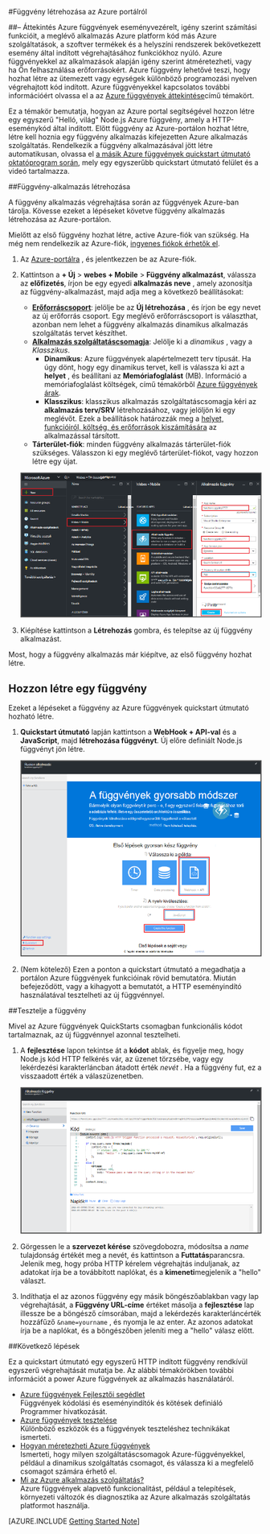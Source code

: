 <properties
   pageTitle="Függvény létrehozása az Azure portálról |} Microsoft Azure"
   description="Az első Azure függvény, a kiszolgáló nélküli alkalmazás két perc összeállítása."
   services="functions"
   documentationCenter="na"
   authors="ggailey777"
   manager="erikre"
   editor=""
   tags=""
/>

<tags
   ms.service="functions"
   ms.devlang="multiple"
   ms.topic="article"
   ms.tgt_pltfrm="multiple"
   ms.workload="na"
   ms.date="09/08/2016"
   ms.author="glenga"/>

#<a name="create-a-function-from-the-azure-portal"></a>Függvény létrehozása az Azure portálról

##<a name="overview"></a>– Áttekintés
Azure függvények eseményvezérelt, igény szerint számítási funkcióit, a meglévő alkalmazás Azure platform kód más Azure szolgáltatások, a szoftver termékek és a helyszíni rendszerek bekövetkezett esemény által indított végrehajtásához funkciókhoz nyúló. Azure függvényekkel az alkalmazások alapján igény szerint átméretezheti, vagy ha Ön felhasználása erőforrásokért. Azure függvény lehetővé teszi, hogy hozhat létre az ütemezett vagy egységek különböző programozási nyelven végrehajtott kód indított. Azure függvényekkel kapcsolatos további információért olvassa el a az [Azure függvények áttekintése](functions-overview.md)című témakört.

Ez a témakör bemutatja, hogyan az Azure portal segítségével hozzon létre egy egyszerű "Helló, világ" Node.js Azure függvény, amely a HTTP-eseménykód által indított. Előtt függvény az Azure-portálon hozhat létre, létre kell hoznia egy függvény alkalmazás kifejezetten Azure alkalmazás szolgáltatás. Rendelkezik a függvény alkalmazásával jött létre automatikusan, olvassa el [a másik Azure függvények quickstart útmutató oktatóprogram során](functions-create-first-azure-function.md), mely egy egyszerűbb quickstart útmutató felület és a videó tartalmazza.

##<a name="create-a-function-app"></a>Függvény-alkalmazás létrehozása

A függvény alkalmazás végrehajtása során az függvények Azure-ban tárolja. Kövesse ezeket a lépéseket követve függvény alkalmazás létrehozása az Azure-portálon.

Mielőtt az első függvény hozhat létre, active Azure-fiók van szükség. Ha még nem rendelkezik az Azure-fiók, [ingyenes fiókok érhetők el](https://azure.microsoft.com/free/).

1. Az [Azure-portálra](https://portal.azure.com) , és jelentkezzen be az Azure-fiók.

2. Kattintson a **+ Új** > **webes + Mobile** > **Függvény alkalmazást**, válassza az **előfizetés**, írjon be egy egyedi **alkalmazás neve** , amely azonosítja az függvény-alkalmazást, majd adja meg a következő beállításokat:

    + **[Erőforráscsoport](../azure-portal/resource-group-portal.md/)**: jelölje be az **Új létrehozása** , és írjon be egy nevet az új erőforrás csoport. Egy meglévő erőforráscsoport is választhat, azonban nem lehet a függvény alkalmazás dinamikus alkalmazás szolgáltatás tervet készíthet.
    + **[Alkalmazás szolgáltatáscsomagja](../app-service/azure-web-sites-web-hosting-plans-in-depth-overview.md)**: Jelölje ki a *dinamikus* , vagy a *Klasszikus*. 
        + **Dinamikus**: Azure függvények alapértelmezett terv típusát. Ha úgy dönt, hogy egy dinamikus tervet, kell is válassza ki azt a **helyet** , és beállítani az **Memóriafoglalást** (MB). Információ a memóriafoglalást költségek, című témakörből [Azure függvények árak](https://azure.microsoft.com/pricing/details/functions/). 
        + **Klasszikus**: klasszikus alkalmazás szolgáltatáscsomagja kéri az **alkalmazás terv/SRV** létrehozásához, vagy jelöljön ki egy meglévőt. Ezek a beállítások határozzák meg a [helyet, funkcióiról, költség, és erőforrások kiszámítására](https://azure.microsoft.com/pricing/details/app-service/) az alkalmazással társított.  
    + **Tárterület-fiók**: minden függvény alkalmazás tárterület-fiók szükséges. Válasszon ki egy meglévő tárterület-fiókot, vagy hozzon létre egy újat. 

    ![Új függvény-alkalmazás létrehozása az Azure-portálon](./media/functions-create-first-azure-function-azure-portal/function-app-create-flow.png)

3. Kiépítése kattintson a **Létrehozás** gombra, és telepítse az új függvény alkalmazást.  

Most, hogy a függvény alkalmazás már kiépítve, az első függvény hozhat létre.

## <a name="create-a-function"></a>Hozzon létre egy függvény

Ezeket a lépéseket a függvény az Azure függvények quickstart útmutató hozható létre.

1. **Quickstart útmutató** lapján kattintson a **WebHook + API-val** és a **JavaScript**, majd **létrehozása függvényt**. Új előre definiált Node.js függvényt jön létre. 

    ![](./media/functions-create-first-azure-function-azure-portal/function-app-quickstart-node-webhook.png)

2. (Nem kötelező) Ezen a ponton a quickstart útmutató a megadhatja a portálon Azure függvények funkcióinak rövid bemutatóra.   Miután befejeződött, vagy a kihagyott a bemutatót, a HTTP eseményindító használatával tesztelheti az új függvénnyel.

##<a name="test-the-function"></a>Tesztelje a függvény

Mivel az Azure függvények QuickStarts csomagban funkcionális kódot tartalmaznak, az új függvénnyel azonnal tesztelheti.

1. A **fejlesztése** lapon tekintse át a **kódot** ablak, és figyelje meg, hogy Node.js kód HTTP felkérés vár, az üzenet törzsébe, vagy egy lekérdezési karakterláncban átadott érték *nevét* . Ha a függvény fut, ez a visszaadott érték a válaszüzenetben.

    ![](./media/functions-create-first-azure-function-azure-portal/function-app-develop-tab-testing.png)

2. Görgessen le a **szervezet kérése** szövegdobozra, módosítsa a *name* tulajdonság értékét meg a nevét, és kattintson a **Futtatás**parancsra. Jelenik meg, hogy próba HTTP kérelem végrehajtás induljanak, az adatokat írja be a továbbított naplókat, és a **kimeneti**megjelenik a "hello" választ. 

3. Indíthatja el az azonos függvény egy másik böngészőablakban vagy lap végrehajtását, a **Függvény URL-címe** értéket másolja a **fejlesztése** lap illessze be a böngésző címsorában, majd a lekérdezés karakterláncérték hozzáfűző `&name=yourname` , és nyomja le az enter. Az azonos adatokat írja be a naplókat, és a böngészőben jeleníti meg a "hello" válasz előtt.

##<a name="next-steps"></a>Következő lépések

Ez a quickstart útmutató egy egyszerű HTTP indított függvény rendkívül egyszerű végrehajtását mutatja be. Az alábbi témakörökben további információt a power Azure függvények az alkalmazás használatáról.

+ [Azure függvények Fejlesztői segédlet](functions-reference.md)  
Függvények kódolási és eseményindítók és kötések definiáló Programmer hivatkozását.
+ [Azure függvények tesztelése](functions-test-a-function.md)  
Különböző eszközök és a függvények teszteléshez technikákat ismerteti.
+ [Hogyan méretezheti Azure függvények](functions-scale.md)  
Ismerteti, hogy milyen szolgáltatáscsomagok Azure-függvényekkel, például a dinamikus szolgáltatás csomagot, és válassza ki a megfelelő csomagot számára érhető el. 
+ [Mi az Azure alkalmazás szolgáltatás?](../app-service/app-service-value-prop-what-is.md)  
Azure függvények alapvető funkcionalitást, például a telepítések, környezeti változók és diagnosztika az Azure alkalmazás szolgáltatás platformot használja. 

[AZURE.INCLUDE [Getting Started Note](../../includes/functions-get-help.md)]
